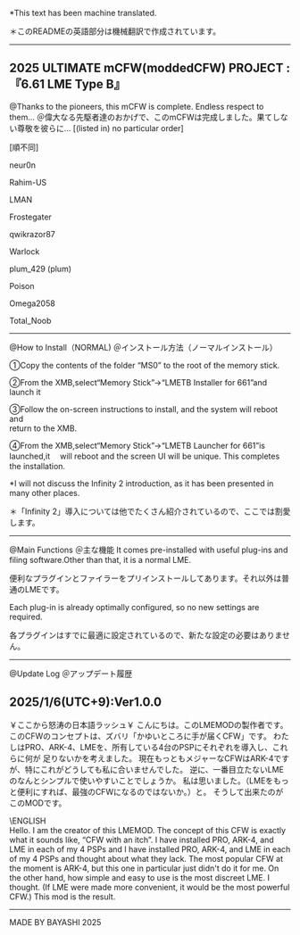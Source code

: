 *This text has been machine translated.

＊このREADMEの英語部分は機械翻訳で作成されています。

-------------------------------------------
2025 ULTIMATE mCFW(moddedCFW)
PROJECT :『6.61 LME Type B』
-------------------------------------------
@Thanks to the pioneers, this mCFW is complete. Endless respect to them...
＠偉大なる先駆者達のおかげで、このmCFWは完成しました。果てしない尊敬を彼らに…
[(listed in) no particular order]

[順不同]

neur0n

Rahim-US

LMAN

Frostegater

qwikrazor87

Warlock

plum_429 (plum)

Poison

Omega2058

Total_Noob

-------------------------------------------
@How to Install（NORMAL)
＠インストール方法（ノーマルインストール）

①Copy the contents of the folder “MS0” to the root of the memory stick.

②From the XMB,select“Memory Stick”->“LMETB Installer for 661”and launch it

③Follow the on-screen instructions to install, and the system will reboot and   
  return to the XMB.

④From the XMB,select“Memory Stick”->“LMETB Launcher for 661”is launched,it 
　will reboot and the screen UI will be unique. This completes the installation.

*I will not discuss the Infinity 2 introduction, as it has been presented in many other places.

＊「Infinity 2」導入については他でたくさん紹介されているので、ここでは割愛します。

-------------------------------------------
@Main Functions
＠主な機能
It comes pre-installed with useful plug-ins and filing software.Other than that, it is a normal LME.

便利なプラグインとファイラーをプリインストールしてあります。それ以外は普通のLMEです。

Each plug-in is already optimally configured, so no new settings are required.

各プラグインはすでに最適に設定されているので、新たな設定の必要はありません。

-------------------------------------------
@Update Log
＠アップデート履歴

2025/1/6(UTC+9):Ver1.0.0
-------------------------------------------
￥ここから怒涛の日本語ラッシュ￥
こんにちは。このLMEMODの製作者です。 
このCFWのコンセプトは、ズバリ「かゆいところに手が届くCFW」です。
わたしはPRO、ARK-4、LMEを、所有している4台のPSPにそれぞれを導入し、これらに何が
足りないかを考えました。
現在もっともメジャーなCFWはARK-4ですが、特にこれがどうしても私に合いませんでした。
逆に、一番目立たないLMEのなんとシンプルで使いやすいことでしょうか。
私は思いました。（LMEをもっと便利にすれば、最強のCFWになるのではないか。）と。
そうして出来たのがこのMODです。

\ENGLISH\
Hello. I am the creator of this LMEMOD.
The concept of this CFW is exactly what it sounds like, “CFW with an itch”.
I have installed PRO, ARK-4, and LME in each of my 4 PSPs and
I have installed PRO, ARK-4, and LME in each of my 4 PSPs and thought about what 
they lack.
The most popular CFW at the moment is ARK-4, but this one in particular just didn't
do it for me.
On the other hand, how simple and easy to use is the most discreet LME.
I thought. (If LME were made more convenient, it would be the most powerful CFW.) 
This mod is the result.

-------------------------------------------
MADE BY BAYASHI 2025
